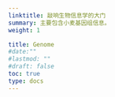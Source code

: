 ```yaml
---
linktitle: 敲响生物信息学的大门
summary: 主要包含小麦基因组信息。
weight: 1

title: Genome
#date:""
#lastmod: ""
#draft: false
toc: true
type: docs
---
```




